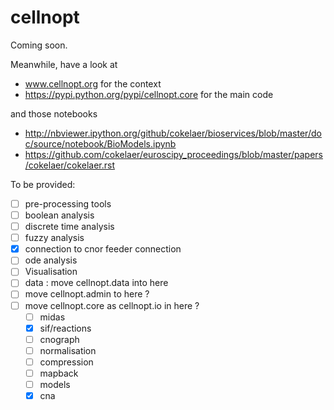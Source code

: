 cellnopt
========


Coming soon. 

Meanwhile, have a look at 

- www.cellnopt.org for the context
- https://pypi.python.org/pypi/cellnopt.core for the main code

and those notebooks

- http://nbviewer.ipython.org/github/cokelaer/bioservices/blob/master/doc/source/notebook/BioModels.ipynb
- https://github.com/cokelaer/euroscipy_proceedings/blob/master/papers/cokelaer/cokelaer.rst


To be provided:

- [ ] pre-processing tools
- [ ] boolean analysis
- [ ] discrete time analysis
- [ ] fuzzy analysis
- [x] connection to cnor feeder connection
- [ ] ode analysis
- [ ] Visualisation
- [ ] data : move cellnopt.data into here
- [ ] move cellnopt.admin to here ? 
- [ ] move cellnopt.core as cellnopt.io in here ?
  - [ ] midas
  - [x] sif/reactions
  - [ ] cnograph
  - [ ] normalisation
  - [ ] compression
  - [ ] mapback
  - [ ] models
  - [x] cna
